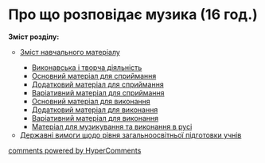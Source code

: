 <div id="hypercomments_widget" class="js-hypercomments-widget invisible"></div>

# Про що розповідає музика (16 год.) 

<p><b>Зміст розділу:</b></p>
<ul type="circle">
<li><a href="https://edera.gitbooks.io/mon-music/content/1/zmyst_navchalnogo_materyalu.html">Зміст навчального матеріалу</a></li>
<ul type="square">
<li><a href="https://edera.gitbooks.io/mon-music/content/1/v%D1%83konavska_tvorcha_dyyalnist.html">Виконавська і творча діяльність</a></li>
<li><a href="https://edera.gitbooks.io/mon-music/content/1/osnovn%D1%83y_materyal_dlya_spr%D1%83mannya.html">Основний матеріал для сприймання</a></li>
<li><a href="https://edera.gitbooks.io/mon-music/content/1/dodatkov%D1%83_materyal_dlya_spr%D1%83mannya.html">Додатковий матеріал для сприймання</a></li>
<li><a href="https://edera.gitbooks.io/mon-music/content/1/varyat%D1%83vn%D1%83_materyal_dlya_spr%D1%83ymannya.html">Варіативний матеріал для сприймання</a></li>
<li><a href="https://edera.gitbooks.io/mon-music/content/1/osnovn%D1%83_materyal_dlya_v%D1%83konannya.html">Основний матеріал для виконання</a></li>
<li><a href="https://edera.gitbooks.io/mon-music/content/1/dodatkov%D1%83_materyal_dlya_v%D1%83konannya.html">Додатковий матеріал для виконання</a></li>
<li><a href="https://edera.gitbooks.io/mon-music/content/1/varyat%D1%83vn%D1%83_materyal_dlya_v%D1%83konannya.html">Варіативний матеріал для виконання</a></li>
<li><a href="https://edera.gitbooks.io/mon-music/content/1/materyal_dlya_muz%D1%83kuvannya_ta_v%D1%83konannya_v_rusy.html">Матеріал для музикування та виконання в русі</a></li>
</ul>
<li><a href="https://edera.gitbooks.io/mon-music/content/1/derzhavny_v%D1%83mog%D1%83_schodo_ryvnya_zagalnoosvytnoy_pydgotovk%D1%83_uchnyv.html">Державні вимоги щодо рівня загальноосвітньої підготовки учнів</a></li>
</ul>

<div class="js-hypercomments-container">
	 <a href="http://hypercomments.com" class="hc-link" title="comments widget">comments powered by HyperComments</a>
</div>